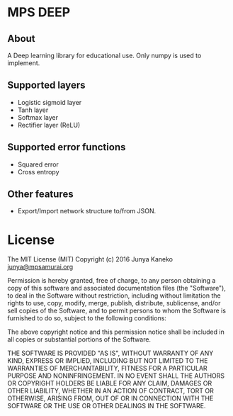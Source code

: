 # MPS DEEP

## About

A Deep learning library for educational use.
Only numpy is used to implement.

## Supported layers

* Logistic sigmoid layer
* Tanh layer
* Softmax layer
* Rectifier layer (ReLU)

## Supported error functions

* Squared error
* Cross entropy

## Other features

* Export/Import network structure to/from JSON.

# License

The MIT License (MIT)
Copyright (c) 2016 Junya Kaneko <junya@mpsamurai.org>

Permission is hereby granted, free of charge, to any person obtaining a 
copy of this software and associated documentation files (the "Software"), 
to deal in the Software without restriction, including without limitation 
the rights to use, copy, modify, merge, publish, distribute, sublicense, 
and/or sell copies of the Software, and to permit persons to whom the Software 
is furnished to do so, subject to the following conditions:

The above copyright notice and this permission notice shall be included 
in all copies or substantial portions of the Software.

THE SOFTWARE IS PROVIDED "AS IS", WITHOUT WARRANTY OF ANY KIND, EXPRESS 
OR IMPLIED, INCLUDING BUT NOT LIMITED TO THE WARRANTIES OF MERCHANTABILITY, 
FITNESS FOR A PARTICULAR PURPOSE AND NONINFRINGEMENT. IN NO EVENT SHALL 
THE AUTHORS OR COPYRIGHT HOLDERS BE LIABLE FOR ANY CLAIM, DAMAGES OR OTHER 
LIABILITY, WHETHER IN AN ACTION OF CONTRACT, TORT OR OTHERWISE, ARISING 
FROM, OUT OF OR IN CONNECTION WITH THE SOFTWARE OR THE USE OR OTHER DEALINGS 
IN THE SOFTWARE.
